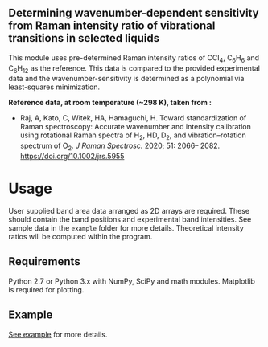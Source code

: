 ## Determining wavenumber-dependent sensitivity from Raman intensity ratio of vibrational transitions in selected liquids

This module uses pre-determined Raman intensity ratios of CCl<sub>4</sub>, C<sub>6</sub>H<sub>6</sub> and C<sub>6</sub>H<sub>12</sub> as the reference. This data is compared to the provided experimental data and the wavenumber-sensitivity is determined as a polynomial via least-squares minimization.

**Reference data, at room temperature (~298 K), taken from :**

  - Raj, A, Kato, C, Witek, HA, Hamaguchi, H. Toward standardization of Raman spectroscopy: Accurate wavenumber and intensity calibration using rotational Raman spectra of H<sub>2</sub>, HD, D<sub>2</sub>, and vibration–rotation spectrum of O<sub>2</sub>. <i>J Raman Spectrosc.</i> 2020; 51: 2066– 2082. https://doi.org/10.1002/jrs.5955

# Usage
User supplied band area data arranged as 2D arrays are required. These should contain the band positions and experimental band intensities. See sample data in the `example` folder for more details. Theoretical intensity ratios will be computed within the program.

Requirements
----------------
Python 2.7 or Python 3.x with NumPy, SciPy and math modules. Matplotlib is required for plotting.


Example
----------------
[See example](https://github.com/ankit7540/IntensityCalbr/blob/master/PythonModule/determine_C2/vibrationalRaman_liquids/Using_relative_intensities/example/example_genC2_from_vibration_Raman.ipynb) for more details.
